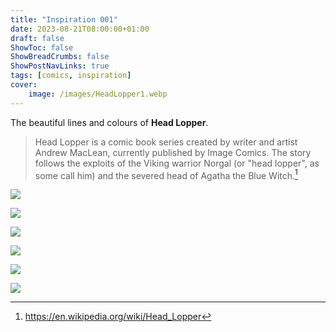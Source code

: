 ```yaml
---
title: "Inspiration 001"
date: 2023-08-21T08:00:00+01:00
draft: false
ShowToc: false
ShowBreadCrumbs: false
ShowPostNavLinks: true
tags: [comics, inspiration]
cover: 
    image: /images/HeadLopper1.webp
---
```


The beautiful lines and colours of **Head Lopper**.

> Head Lopper is a comic book series created by writer and artist Andrew MacLean, currently published by Image Comics. The story follows the exploits of the Viking warrior Norgal (or "head lopper", as some call him) and the severed head of Agatha the Blue Witch.[^1]

![](/images/HeadLopper1.webp)

![](/images/HeadLopper2.webp)

![](/images/HeadLopper3.webp)

![](/images/HeadLopper4.webp)

![](/images/HeadLopper5.webp)

![](/images/HeadLopper6.webp)

[^1]: https://en.wikipedia.org/wiki/Head_Lopper